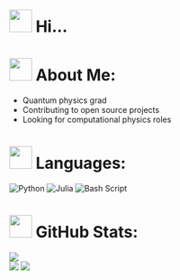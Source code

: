 # <img src="https://media.giphy.com/media/hvRJCLFzcasrR4ia7z/giphy.gif" width="40px"> Hi...

# <img src="https://media.giphy.com/media/O6nT9DSoiUVYQ/giphy.gif" width="40px"> About Me:
- Quantum physics grad
- Contributing to open source projects
- Looking for computational physics roles

# <img src="https://media.giphy.com/media/l3vR85PnGsBwu1PFK/giphy.gif" width="40px"> Languages:
![Python](https://img.shields.io/badge/python-3670A0?style=for-the-badge&logo=python&logoColor=ffdd54) ![Julia](https://img.shields.io/badge/-Julia-9558B2?style=for-the-badge&logo=julia&logoColor=white) ![Bash Script](https://img.shields.io/badge/bash_script-%23121011.svg?style=for-the-badge&logo=gnu-bash&logoColor=white)

# <img src="https://media.giphy.com/media/BNNYUrEGNSWQAKEc0R/giphy.gif" width="40px"> GitHub Stats:
![](https://nirzak-streak-stats.vercel.app/?user=dillon-broaders&theme=dark&hide_border=false)</br>
![](https://github-readme-stats.vercel.app/api?username=dillon-broaders&theme=dark&hide_border=false&include_all_commits=false&count_private=false)
![](https://github-readme-stats.vercel.app/api/top-langs/?username=dillon-broaders&theme=dark&hide_border=false&include_all_commits=false&count_private=false&layout=compact)</br>

